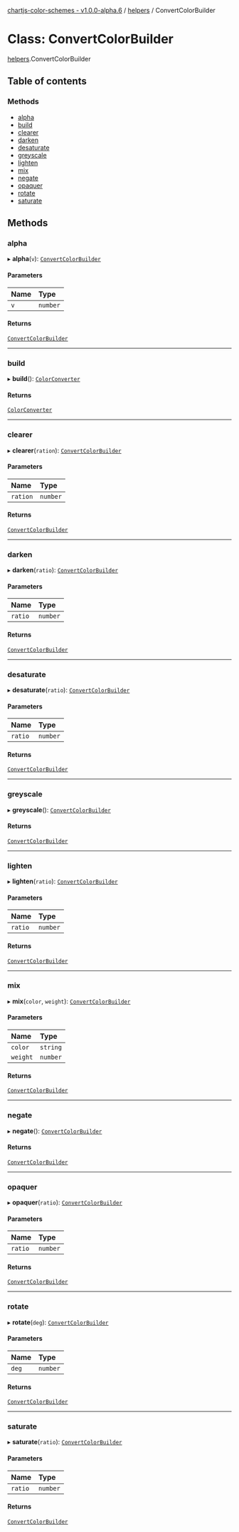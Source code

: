 [chartjs-color-schemes - v1.0.0-alpha.6](../README.md) / [helpers](../modules/helpers.md) / ConvertColorBuilder

# Class: ConvertColorBuilder

[helpers](../modules/helpers.md).ConvertColorBuilder

## Table of contents

### Methods

- [alpha](helpers.ConvertColorBuilder.md#alpha)
- [build](helpers.ConvertColorBuilder.md#build)
- [clearer](helpers.ConvertColorBuilder.md#clearer)
- [darken](helpers.ConvertColorBuilder.md#darken)
- [desaturate](helpers.ConvertColorBuilder.md#desaturate)
- [greyscale](helpers.ConvertColorBuilder.md#greyscale)
- [lighten](helpers.ConvertColorBuilder.md#lighten)
- [mix](helpers.ConvertColorBuilder.md#mix)
- [negate](helpers.ConvertColorBuilder.md#negate)
- [opaquer](helpers.ConvertColorBuilder.md#opaquer)
- [rotate](helpers.ConvertColorBuilder.md#rotate)
- [saturate](helpers.ConvertColorBuilder.md#saturate)

## Methods

### alpha

▸ **alpha**(`v`): [`ConvertColorBuilder`](helpers.ConvertColorBuilder.md)

#### Parameters

| Name | Type |
| :------ | :------ |
| `v` | `number` |

#### Returns

[`ConvertColorBuilder`](helpers.ConvertColorBuilder.md)

___

### build

▸ **build**(): [`ColorConverter`](../README.md#colorconverter)

#### Returns

[`ColorConverter`](../README.md#colorconverter)

___

### clearer

▸ **clearer**(`ration`): [`ConvertColorBuilder`](helpers.ConvertColorBuilder.md)

#### Parameters

| Name | Type |
| :------ | :------ |
| `ration` | `number` |

#### Returns

[`ConvertColorBuilder`](helpers.ConvertColorBuilder.md)

___

### darken

▸ **darken**(`ratio`): [`ConvertColorBuilder`](helpers.ConvertColorBuilder.md)

#### Parameters

| Name | Type |
| :------ | :------ |
| `ratio` | `number` |

#### Returns

[`ConvertColorBuilder`](helpers.ConvertColorBuilder.md)

___

### desaturate

▸ **desaturate**(`ratio`): [`ConvertColorBuilder`](helpers.ConvertColorBuilder.md)

#### Parameters

| Name | Type |
| :------ | :------ |
| `ratio` | `number` |

#### Returns

[`ConvertColorBuilder`](helpers.ConvertColorBuilder.md)

___

### greyscale

▸ **greyscale**(): [`ConvertColorBuilder`](helpers.ConvertColorBuilder.md)

#### Returns

[`ConvertColorBuilder`](helpers.ConvertColorBuilder.md)

___

### lighten

▸ **lighten**(`ratio`): [`ConvertColorBuilder`](helpers.ConvertColorBuilder.md)

#### Parameters

| Name | Type |
| :------ | :------ |
| `ratio` | `number` |

#### Returns

[`ConvertColorBuilder`](helpers.ConvertColorBuilder.md)

___

### mix

▸ **mix**(`color`, `weight`): [`ConvertColorBuilder`](helpers.ConvertColorBuilder.md)

#### Parameters

| Name | Type |
| :------ | :------ |
| `color` | `string` |
| `weight` | `number` |

#### Returns

[`ConvertColorBuilder`](helpers.ConvertColorBuilder.md)

___

### negate

▸ **negate**(): [`ConvertColorBuilder`](helpers.ConvertColorBuilder.md)

#### Returns

[`ConvertColorBuilder`](helpers.ConvertColorBuilder.md)

___

### opaquer

▸ **opaquer**(`ratio`): [`ConvertColorBuilder`](helpers.ConvertColorBuilder.md)

#### Parameters

| Name | Type |
| :------ | :------ |
| `ratio` | `number` |

#### Returns

[`ConvertColorBuilder`](helpers.ConvertColorBuilder.md)

___

### rotate

▸ **rotate**(`deg`): [`ConvertColorBuilder`](helpers.ConvertColorBuilder.md)

#### Parameters

| Name | Type |
| :------ | :------ |
| `deg` | `number` |

#### Returns

[`ConvertColorBuilder`](helpers.ConvertColorBuilder.md)

___

### saturate

▸ **saturate**(`ratio`): [`ConvertColorBuilder`](helpers.ConvertColorBuilder.md)

#### Parameters

| Name | Type |
| :------ | :------ |
| `ratio` | `number` |

#### Returns

[`ConvertColorBuilder`](helpers.ConvertColorBuilder.md)
